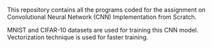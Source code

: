 This repository contains all the programs coded for the assignment on Convolutional Neural Network (CNN) Implementation from Scratch.

MNIST and CIFAR-10 datasets are used for training this CNN model. Vectorization technique is used for faster training.
